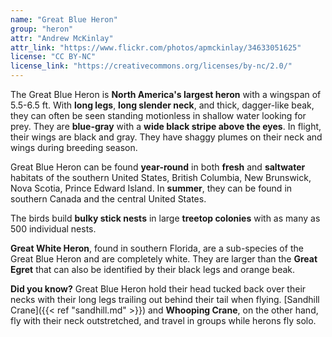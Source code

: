 ```yaml
---
name: "Great Blue Heron"
group: "heron"
attr: "Andrew McKinlay"
attr_link: "https://www.flickr.com/photos/apmckinlay/34633051625"
license: "CC BY-NC"
license_link: "https://creativecommons.org/licenses/by-nc/2.0/"
---
```

The Great Blue Heron is **North America's largest heron** with a wingspan of 5.5-6.5 ft. With **long legs**, **long slender neck**, and thick, dagger-like beak, they can often be seen standing motionless in shallow water looking for prey. They are **blue-gray** with a **wide black stripe above the eyes**. In flight, their wings are black and gray. They have shaggy plumes on their neck and wings during breeding season.

Great Blue Heron can be found **year-round** in both **fresh** and **saltwater** habitats of the southern United States, British Columbia, New Brunswick, Nova Scotia, Prince Edward Island. In **summer**, they can be found in southern Canada and the central United States.

The birds build **bulky stick nests** in large **treetop colonies** with as many as 500 individual nests. 

**Great White Heron**, found in southern Florida, are a sub-species of the Great Blue Heron and are  completely white. They are larger than the **Great Egret** that can also be identified by their black legs and orange beak.

**Did you know?** Great Blue Heron hold their head tucked back over their necks with their long legs trailing out behind their tail when flying. [Sandhill Crane]({{< ref "sandhill.md" >}}) and __Whooping Crane__, on the other hand, fly with their neck outstretched, and travel in groups while herons fly solo.
